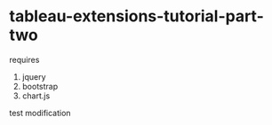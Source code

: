 # tableau-extensions-tutorial-part-two

requires
1. jquery
2. bootstrap
3. chart.js

test modification